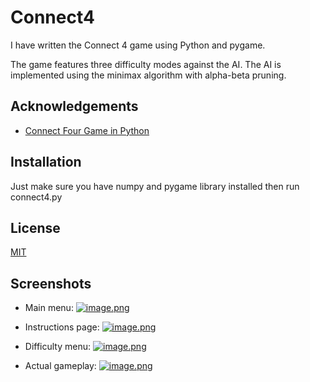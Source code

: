 
# Connect4

I have written the Connect 4 game using Python and pygame.

The game features three difficulty modes against the AI. The AI is implemented using the minimax algorithm with alpha-beta pruning.

## Acknowledgements

 - [Connect Four Game in Python](https://www.askpython.com/python/examples/connect-four-game)



## Installation

Just make sure you have numpy and pygame library installed then run connect4.py
## License

[MIT](https://choosealicense.com/licenses/mit/)


## Screenshots

- Main menu:
    [![image.png](https://i.postimg.cc/Kz5q02tb/image.png)](https://postimg.cc/phpJd30c)


- Instructions page:
    [![image.png](https://i.postimg.cc/kg9sD5Zy/image.png)](https://postimg.cc/3dSmc33y)


- Difficulty menu:
    [![image.png](https://i.postimg.cc/C571Nmh5/image.png)](https://postimg.cc/m1cBZ3FW)


- Actual gameplay:
    [![image.png](https://i.postimg.cc/vZgYgQVc/image.png)](https://postimg.cc/yDK42CnH)
